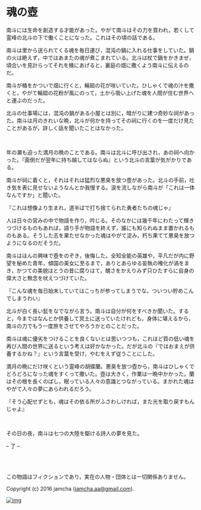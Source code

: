 # 魂の壺

南斗には生命を創造する才能があった。やがて南斗はその力を買われ，若くして霊峰の北斗の下で働くことになった。これはその頃の話である。  

南斗は里から送られてくる魂を毎日運び，混沌の鍋に入れる仕事をしていた。鍋の火は絶えず，中ではあまたの魂が煮こまれている。北斗は杖で鍋をかきまぜ，頃合いを見計らってそれを桶にあげると，裏庭の畑に撒くよう南斗に伝えるのだ。  

南斗が桶をかついで畑に行くと，輪廻の花が咲いていた。ひしゃくで魂の汁を撒くと，やがて輪廻の花粉が風にのって，土から吸い上げた魂を人間が住む世界へと運ぶのだった。  

北斗の仕事場には，混沌の鍋がある小屋とは別に，暗がりに建つ奇妙な祠があった。南斗は月のきれいな晩，北斗が何かを持ってその祠に行くのを一度だけ見たことがあるが，詳しく話を聞いたことはなかった。  

<br>  

年の瀬も迫った満月の晩のことである。南斗は北斗に呼び出され，あの祠へ向かった。『面倒だが翌年に持ち越してはならぬ』という北斗の言葉が気がかりである。  

南斗が祠に着くと，それはそれは猛烈な悪臭を放つ壺があった。北斗の手前，吐き気を表に見せないようなんとか我慢する。涙を流しながら南斗が「これは一体なんですか」と聞いた。  

『これは想像より生まれ，道半ばで打ち捨てられた勇者たちの魂じゃ』  

人は日々の営みの中で物語を作り，吟じる。そのなかには幾千年にわたって輝きつづけるものもあれば，語り手が物語を終えず，誰にも知られぬまま置かれるものもある。そうした志を果たせなかった魂はやがて淀み，朽ち果てて悪臭を放つようになるのだそうだ。  

南斗はほんの興味で壺をのぞき，後悔した。全知全能の英雄や，平凡だが内に野望を秘めた青年，傾国の美女に至るまで，ありとあらゆる妄執の権化が渦をまき，かつての美貌はとうの昔に腐りはて，醜さをかえりみず只ひたすらに自身の偉大さと無念を吠えつづけていた。  

『こんな魂を毎日始末していてはこっちが参ってしまうでな。ついつい貯めこんでしまうわい』  

北斗が白く長い髭をなでながら言う。南斗は自分が何をすべきか聞いた。すると，今まではなんとか供養して冥土に送っていたけれども，身体に堪えるから，南斗の力でもう一度旅をさせてやろうかとのことだった。  

南斗は魂に優劣をつけることを良くないとは思いつつも，これほど質の低い魂を再び人間の世界に送るという考えは好かなかった。だが北斗の『ではおまえが供養するかね？』という言葉を受け，やむをえず従うことにした。  

満月の晩にだけ咲くという霊峰の胡蝶蘭。悪臭を放つ壺から，南斗はひしゃくでどろどろになった魂をすくって撒いた。壺は大きく，作業は一晩中かかった。蘭はその根を長くのばし，眠っている人々の意識とつながっている。まかれた魂はやがて人々の夢にあらわれるだろう。  

『そう心配せずとも，魂はその依る所がふさわしければ，また光を取り戻すもんじゃよ』  

<br>  

その日の夜，南斗は七つの大陸を駆ける詩人の夢を見た。  

&#x2013; 了 &#x2013;  

<br>  
<br>  

この物語はフィクションであり，実在の人物・団体とは一切関係ありません。  

Copyright (c) 2016 jamcha (jamcha.aa@gmail.com).  

[![img](http://i.creativecommons.org/l/by-nc-sa/4.0/88x31.png)](http://creativecommons.org/licenses/by-nc-sa/4.0/deed)